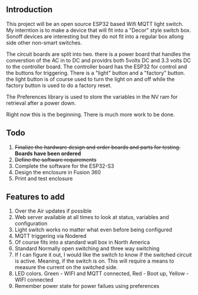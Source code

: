 ## Introduction
This project will be an open source ESP32 based Wifi MQTT light switch. My interntion is to make a device that will fit into a "Decor" style switch box. Sonoff devices are interesting but they do not fit into a regular box allong side other non-smart switches. 

The circuit boards are split into two. there is a power board that handles the converstion of the AC in to DC and providrs both 5volts DC and 3.3 volts DC to the controller board. The controller board has the ESP32 for control and the buttons for triggering. There is a "light" button and a "factory" button. the light button is of course used to turn the light on and off while the factory button is used to do a factory reset.

The Preferences library is used to store the variables in the NV ram for retrieval after a power down.

Right now this is the beginning. There is much more work to be done.

## Todo
1. ~~Finalize the hardware design and order boards and parts for testing.~~ **Boards have been ordered**
2. ~~Define the software requirements~~
3. Complete the software for the ESP32-S3
4. Design the enclosure in Fusion 360
5. Print and test enclosure

## Features to add
1. Over the Air updates if possible
2. Web server available at all times to look at status, variables and configuration
3. Light switch works no matter what even before being configured
4. MQTT triggering via Nodered
5. Of course fits into a standard wall box in North America
6. Standard Normally open switching and three way switching
7. If I can figure it out, I would like the switch to know if the switched circuit is active. Meaning, if the switch is on. This will require a means to measure the current on the switched side.
8. LED colors. Green - WIFI and MQTT connected, Red - Boot up, Yellow - WIFI connected
9. Remember power state for power failues using preferences

